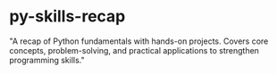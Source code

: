 # py-skills-recap
"A recap of Python fundamentals with hands-on projects. Covers core concepts, problem-solving, and practical applications to strengthen programming skills."
